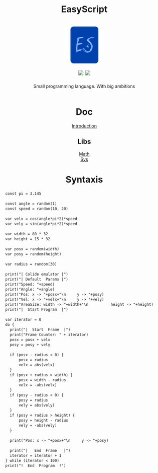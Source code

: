 <h1 align="center">
  EasyScript
  <br><br>
  <a>
    <img src="https://github.com/EtherCD/EasyScript/blob/master/logo.png?raw=true" alt="Logo" width="125" height="125">
  </a><br>
  <img src="https://img.shields.io/tokei/lines/github/EtherCD/EasyScript?style=for-the-badge" />
  <img src="https://img.shields.io/github/languages/code-size/EtherCD/EasyScript?style=for-the-badge" />
</h1>

<div align="center">
  Small programming language. With big ambitions
  <br />
  <br />
  <h1>Doc</h1>
  <a href="https://github.com/EtherCD/EasyScript/blob/master/doc/Intro.md">Introduction</a>
  <h2>Libs</h2>
  <a href="https://github.com/EtherCD/EasyScript/blob/master/doc/Math.md">Math</a><br>
  <a href="https://github.com/EtherCD/EasyScript/blob/master/doc/Sys.md">Sys</a>
  <h1>Syntaxis</h1>
</div>

  ```es
  const pi = 3.145

const angle = random(1)
const speed = random(10, 20)

var velx = cos(angle*pi*2)*speed
var vely = sin(angle*pi*2)*speed

var width = 80 * 32
var height = 15 * 32

var posx = random(width)
var posy = random(height)

var radius = random(30)

print("| Colide emulator |")
print("| Default  Params |")
print("Speed: "+speed)
print("Angle: "+angle)
print("Pos: x -> "+posx+"\n     y -> "+posy)
print("Vel: x -> "+velx+"\n     y -> "+vely)
print("AreaSize: width -> "+width+"\n          height -> "+height)
print("|  Start Program  |")

var iterator = 0
do {
    print("|  Start  Frame  |")
    print("Frame Counter: " + iterator)
    posx = posx + velx
    posy = posy + vely

    if (posx - radius < 0) {
        posx = radius
        velx = abs(velx)
    }
    if (posx + radius > width) {
        posx = width - radius
        velx = -abs(velx)
    }
    if (posy - radius < 0) {
        posy = radius
        vely = abs(vely)
    }
    if (posy + radius > height) {
        posy = height - radius
        vely = -abs(vely)
    }

    print("Pos: x -> "+posx+"\n     y -> "+posy)

    print("|   End  Frame   |")
    iterator = iterator + 1
} while (iterator < 100)
print("!  End  Program  !")
  
  ```
